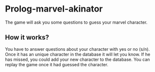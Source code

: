 # Prolog-marvel-akinator
The game will ask you some questions to guess your marvel character.
## How it works?
You have to answer questions about your character with yes or no (s/n). Once it has an unique character in the database it will let you know. If he has missed, you could add your new character to the database. You can replay the game once it had guessed the character.
